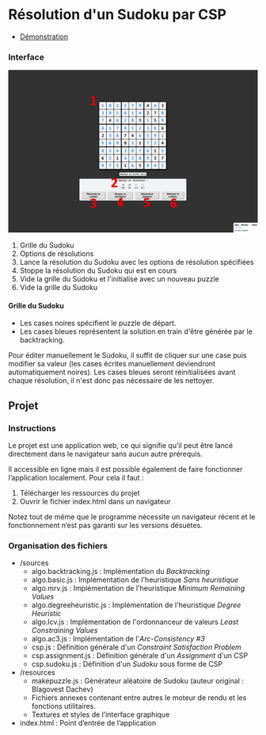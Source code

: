 # Résolution d'un Sudoku par CSP

* [Démonstration](https://lowlighter.github.io/access/5005d70afd47a09d181c918c16ca0c4346c3b70c/uqac/ai/2/)

### Interface

![Interface](https://github.com/lowlighter/uqac/blob/master/ai/2/resources/interface.png)

1. Grille du Sudoku
2. Options de résolutions
3. Lance la résolution du Sudoku avec les options de résolution spécifiées
4. Stoppe la résolution du Sudoku qui est en cours
5. Vide la grille du Sudoku et l'initialise avec un nouveau puzzle
6. Vide la grille du Sudoku

#### Grille du Sudoku
- Les cases noires spécifient le puzzle de départ. 
- Les cases bleues représentent la solution en train d'être générée par le backtracking.

Pour éditer manuellement le Sudoku, il suffit de cliquer sur une case puis modifier sa valeur (les cases écrites manuellement deviendront automatiquement noires).
Les cases bleues seront réinitialisées avant chaque résolution, il n'est donc pas nécessaire de les nettoyer.

## Projet

### Instructions
Le projet est une application web, ce qui signifie qu’il peut être lancé directement dans le navigateur sans aucun autre prérequis.

Il accessible en ligne mais il est possible également de faire fonctionner l’application localement. 
Pour cela il faut :
1. Télécharger les ressources du projet
2. Ouvrir le fichier index.html dans un navigateur

Notez tout de même que le programme nécessite un navigateur récent et le fonctionnement n’est pas garanti sur les versions désuètes.

### Organisation des fichiers
* /sources
  * algo.backtracking.js : Implémentation du *Backtracking*
  * algo.basic.js : Implémentation de l'heuristique *Sans heuristique*
  * algo.mrv.js : Implémentation de l'heuristique *Minimum Remaining Values*
  * algo.degreeheuristic.js : Implémentation de l'heuristique *Degree Heuristic*
  * algo.lcv.js : Implémentation de l'ordonnanceur de valeurs *Least Constraining Values*
  * algo.ac3.js : Implémentation de l'*Arc-Consistency #3*
  * csp.js : Définition générale d'un *Constraint Satisfaction Problem*
  * csp.assignment.js : Définition générale d'un *Assignment* d'un CSP
  * csp.sudoku.js : Définition d'un *Sudoku* sous forme de CSP
* /resources 
  * makepuzzle.js : Générateur aléatoire de Sudoku (auteur original : Blagovest Dachev)
  * Fichiers annexes contenant entre autres le moteur de rendu et les fonctions utilitaires.
  * Textures et styles de l’interface graphique
* index.html : Point d’entrée de l’application
